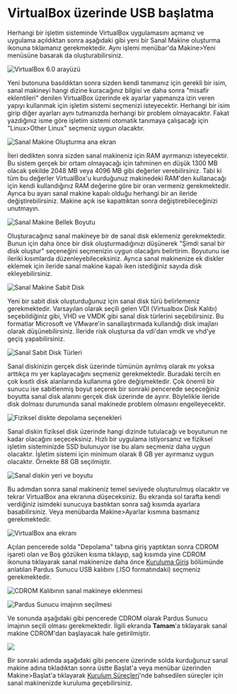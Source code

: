 # VirtualBox üzerinde USB başlatma

Herhangi bir işletim sisteminde VirtualBox uygulamasını açmanız ve uygulama açıldıktan sonra aşağıdaki gibi yeni bir Sanal Makine oluşturma ikonuna tıklamanız gerekmektedir. Aynı işlemi menübar'da Makine&gt;Yeni menüsüne basarak da oluşturabilirsiniz.

![VirtualBox 6.0 aray&#xFC;z&#xFC;](../../../.gitbook/assets/ekran-goeruentuesue_2020-03-07_23-02-15.png)

Yeni butonuna basıldıktan sonra sizden kendi tanımanız için gerekli bir isim, sanal makineyi hangi dizine kuracağınız bilgisi ve daha sonra "misafir eklentileri" denilen VirtualBox üzerinde ek ayarlar yapmanıza izin veren yapıyı kullanmak için işletim sistemi seçmenizi isteyecektir. Herhangi bir isim girip diğer ayarları aynı tutmanızda herhangi bir problem olmayacaktır. Fakat yazdığınız isme göre işletim sistemi otomatik tanımaya çalışacağı için "Linux&gt;Other Linux" seçmeniz uygun olacaktır.

![Sanal Makine Olu&#x15F;turma ana ekran](../../../.gitbook/assets/ekran-goeruentuesue_2020-03-07_22-54-00.png)

İleri dedikten sonra sizden sanal makineniz için RAM ayırmanızı isteyecektir. Bu sistem gerçek bir ortam olmayacağı için tahminen en düşük 1300 MB olacak şekilde 2048 MB veya 4096 MB gibi değerler verebilirsiniz. Tabi ki tüm bu değerler VirtualBox'u kurduğunuz makinedeki RAM'den kullanacağı için kendi kullandığınız RAM değerine göre bir oran vermeniz gerekmektedir. Ayrıca bu ayarı sanal makine kapalı olduğu herhangi bir an ileride değiştirebilirsiniz. Makine açık ise kapattıktan sonra değiştirebileceğinizi unutmayın.

![Sanal Makine Bellek Boyutu](../../../.gitbook/assets/ekran-goeruentuesue_2020-03-07_22-54-16.png)

Oluşturacağınız sanal makineye bir de sanal disk eklemeniz gerekmektedir. Bunun için daha önce bir disk oluşturmadığınızı düşünerek "Şimdi sanal bir disk oluştur" seçeneğini seçmenizin uygun olacağını belirtirim. Boyutunu ise ileriki kısımlarda düzenleyebileceksiniz. Ayrıca sanal makinenize ek diskler eklemek için ileride sanal makine kapalı iken istediğiniz sayıda disk ekleyebilirsiniz.

![Sanal Makine Sabit Disk](../../../.gitbook/assets/ekran-goeruentuesue_2020-03-07_22-54-26.png)

Yeni bir sabit disk oluşturduğunuz için sanal disk türü belirlemeniz gerekmektedir. Varsayılan olarak seçili gelen VDI \(Virtualbox Disk Kalıbı\) seçebildiğiniz gibi, VHD ve VMDK gibi sanal disk türlerini seçebilirsiniz. Bu formatlar Microsoft ve VMware'in sanallaştırmada kullandığı disk imajları olarak düşünebilirsiniz. İleride risk oluştursa da vdi'dan vmdk ve vhd'ye geçiş yapabilirsiniz.

![Sanal Sabit Disk T&#xFC;rleri](../../../.gitbook/assets/ekran-goeruentuesue_2020-03-07_22-54-35.png)

Sanal diskinizin gerçek disk üzerinde tümünün ayrılmış olarak mı yoksa arttıkça mı yer kaplayacağını seçmeniz gerekmektedir. Buradaki tercih en çok kısıtlı disk alanlarında kullanıma göre değişmektedir. Çok önemli bir sunucu ise sabitlenmiş boyut seçerek bir sonraki pencerede seçeceğiniz boyutta sanal disk alanını gerçek disk üzerinde de ayırır. Böylelikle ileride disk dolması durumunda sanal makinede problem olmasını engelleyecektir.

![Fiziksel diskte depolama se&#xE7;enekleri](../../../.gitbook/assets/ekran-goeruentuesue_2020-03-07_22-54-43.png)

Sanal diskin fiziksel disk üzerinde hangi dizinde tutulacağı ve boyutunun ne kadar olacağını seçeceksiniz. Hızlı bir uygulama istiyorsanız ve fiziksel işletim sisteminizde SSD bulunuyor ise bu alanı seçmeniz daha uygun olacaktır. İşletim sistemi için minimum olarak 8 GB yer ayırmanız uygun olacaktır. Örnekte 88 GB seçilmiştir.

![Sanal diskin yeri ve boyutu](../../../.gitbook/assets/ekran-goeruentuesue_2020-03-07_22-55-29.png)

Bu adımdan sonra sanal makineniz temel seviyede oluşturulmuş olacaktır ve tekrar VirtualBox ana ekranına düşeceksiniz. Bu ekranda sol tarafta kendi verdiğiniz isimdeki sunucuya bastıktan sonra sağ kısımda ayarlara basabilirsiniz. Veya menübarda Makine&gt;Ayarlar kısmına basmanız gerekmektedir.

![VirtualBox ana ekran&#x131;](../../../.gitbook/assets/ekran-goeruentuesue_2020-03-07_22-57-12.png)

Açılan pencerede solda "Depolama" tabına giriş yaptıktan sonra CDROM işareti olan ve Boş gözüken kısma tıklayıp, sağ kısımda yine CDROM ikonuna tıklayarak sanal makinenize daha önce [Kuruluma Giriş](../../kurulum-giris.md) bölümünde anlatılan Pardus Sunucu USB kalıbını \(.ISO formatındaki\) seçmeniz gerekmektedir.

![CDROM Kal&#x131;b&#x131;n&#x131;n sanal makineye eklenmesi](../../../.gitbook/assets/ekran-goeruentuesue_2020-03-07_22-57-31.png)

![Pardus Sunucu imaj&#x131;n&#x131;n se&#xE7;ilmesi](../../../.gitbook/assets/ekran-goeruentuesue_2020-03-07_22-57-49.png)

Ve sonunda aşağıdaki gibi pencerede CDROM olarak Pardus Sunucu imajının seçili olması gerekmektedir. İlgili ekranda **Tamam**'a tıklayarak sanal makine CDROM'dan başlayacak hale getirilmiştir.

![](../../../.gitbook/assets/ekran-goeruentuesue_2020-03-07_22-58-15.png)

Bir sonraki adımda aşağıdaki gibi pencere üzerinde solda kurduğunuz sanal makine adına tıkladıktan sonra üstte Başlat'a veya menübar üzerinden Makine&gt;Başlat'a tıklayarak [Kurulum Süreçleri](../../kurulum-surecleri/)'nde bahsedilen süreçler için sanal makinenizde kuruluma geçebilirsiniz. 

